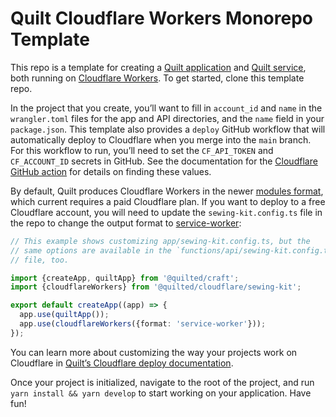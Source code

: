 # Quilt Cloudflare Workers Monorepo Template

This repo is a template for creating a [Quilt application](./TODO) and [Quilt service](./TODO), both running on [Cloudflare Workers](https://developers.cloudflare.com/workers/). To get started, clone this template repo.

In the project that you create, you’ll want to fill in `account_id` and `name` in the `wrangler.toml` files for the app and API directories, and the `name` field in your `package.json`. This template also provides a `deploy` GitHub workflow that will automatically deploy to Cloudflare when you merge into the `main` branch. For this workflow to run, you’ll need to set the `CF_API_TOKEN` and `CF_ACCOUNT_ID` secrets in GitHub. See the documentation for the [Cloudflare GitHub action](https://github.com/marketplace/actions/deploy-to-cloudflare-workers-with-wrangler) for details on finding these values.

By default, Quilt produces Cloudflare Workers in the newer [modules format](https://developers.cloudflare.com/workers/cli-wrangler/configuration#modules), which current requires a paid Cloudflare plan. If you want to deploy to a free Cloudflare account, you will need to update the `sewing-kit.config.ts` file in the repo to change the output format to [service-worker](https://developers.cloudflare.com/workers/cli-wrangler/configuration#service-workers):

```ts
// This example shows customizing app/sewing-kit.config.ts, but the
// same options are available in the `functions/api/sewing-kit.config.ts`
// file, too.

import {createApp, quiltApp} from '@quilted/craft';
import {cloudflareWorkers} from '@quilted/cloudflare/sewing-kit';

export default createApp((app) => {
  app.use(quiltApp());
  app.use(cloudflareWorkers({format: 'service-worker'}));
});
```

You can learn more about customizing the way your projects work on Cloudflare in [Quilt’s Cloudflare deploy documentation](https://github.com/lemonmade/quilt/blob/main/documentation/deploy/cloudflare.md).

Once your project is initialized, navigate to the root of the project, and run `yarn install && yarn develop` to start working on your application. Have fun!
